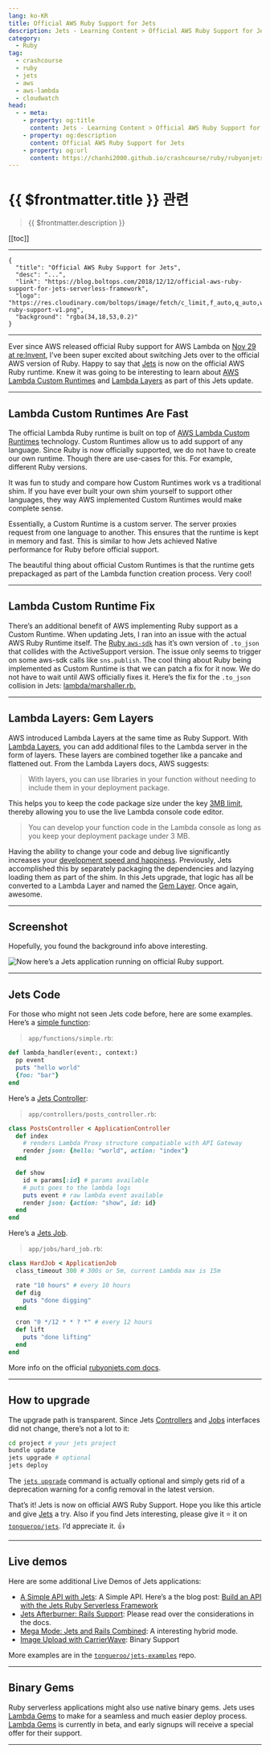 ```yaml
---
lang: ko-KR
title: Official AWS Ruby Support for Jets
description: Jets - Learning Content > Official AWS Ruby Support for Jets
category:
  - Ruby
tag:
  - crashcourse
  - ruby
  - jets
  - aws
  - aws-lambda
  - cloudwatch
head:
  - - meta:
    - property: og:title
      content: Jets - Learning Content > Official AWS Ruby Support for Jets
    - property: og:description
      content: Official AWS Ruby Support for Jets
    - property: og:url
      content: https://chanhi2000.github.io/crashcourse/ruby/rubyonjets-learning-content/20181212-official-aws-ruby-support-for-jets-serverless-framework.html
---
```


# {{ $frontmatter.title }} 관련

> {{ $frontmatter.description }}

[[toc]]

---

```component VPCard
{
  "title": "Official AWS Ruby Support for Jets",
  "desc": "...",
  "link": "https://blog.boltops.com/2018/12/12/official-aws-ruby-support-for-jets-serverless-framework",
  "logo": "https://res.cloudinary.com/boltops/image/fetch/c_limit,f_auto,q_auto,w_604/https://blog.boltops.com/img/posts/2018/12/official-ruby-support-v1.png",
  "background": "rgba(34,18,53,0.2)"
}
```

---

Ever since AWS released official Ruby support for AWS Lambda on [Nov 29 at re:Invent](https://twitter.com/tongueroo/status/1068199997097750528), I’ve been super excited about switching Jets over to the official AWS version of Ruby. Happy to say that [Jets](http://rubyonjets.com/) is now on the official AWS Ruby runtime. Knew it was going to be interesting to learn about [AWS Lambda Custom Runtimes](https://docs.aws.amazon.com/lambda/latest/dg/runtimes-custom.html) and [Lambda Layers](https://docs.aws.amazon.com/lambda/latest/dg/configuration-layers.html) as part of this Jets update.

---

## Lambda Custom Runtimes Are Fast

The official Lambda Ruby runtime is built on top of [AWS Lambda Custom Runtimes](https://docs.aws.amazon.com/lambda/latest/dg/runtimes-custom.html) technology. Custom Runtimes allow us to add support of any language. Since Ruby is now officially supported, we do not have to create our own runtime. Though there are use-cases for this. For example, different Ruby versions.

It was fun to study and compare how Custom Runtimes work vs a traditional shim. If you have ever built your own shim yourself to support other languages, they way AWS implemented Custom Runtimes would make complete sense.

Essentially, a Custom Runtime is a custom server. The server proxies request from one language to another. This ensures that the runtime is kept in memory and fast. This is similar to how Jets achieved Native performance for Ruby before official support.

The beautiful thing about official Custom Runtimes is that the runtime gets prepackaged as part of the Lambda function creation process. Very cool!

---

## Lambda Custom Runtime Fix

There’s an additional benefit of AWS implementing Ruby support as a Custom Runtime. When updating Jets, I ran into an issue with the actual AWS Ruby Runtime itself. The [Ruby `aws-sdk`](https://aws.amazon.com/sdk-for-ruby/) has it’s own version of `.to_json` that collides with the ActiveSupport version. The issue only seems to trigger on some aws-sdk calls like `sns.publish`. The cool thing about Ruby being implemented as Custom Runtime is that we can patch a fix for it now. We do not have to wait until AWS officially fixes it. Here’s the fix for the `.to_json` collision in Jets: [lambda/marshaller.rb.](https://github.com/tongueroo/jets/blob/master/lib/jets/overrides/lambda/marshaller.rb)

---

## Lambda Layers: Gem Layers

AWS introduced Lambda Layers at the same time as Ruby Support. With [Lambda Layers](https://docs.aws.amazon.com/lambda/latest/dg/configuration-layers.html), you can add additional files to the Lambda server in the form of layers. These layers are combined together like a pancake and flattened out. From the Lambda Layers docs, AWS suggests:

> With layers, you can use libraries in your function without needing to include them in your deployment package.

This helps you to keep the code package size under the key [3MB limit](https://docs.aws.amazon.com/general/latest/gr/aws_service_limits.html), thereby allowing you to use the live Lambda console code editor.

> You can develop your function code in the Lambda console as long as you keep your deployment package under 3 MB.

Having the ability to change your code and debug live significantly increases your [development speed and happiness](http://rubyonjets.com/docs/faster-development/). Previously, Jets accomplished this by separately packaging the dependencies and lazying loading them as part of the shim. In this Jets upgrade, that logic has all be converted to a Lambda Layer and named the [Gem Layer](http://rubyonjets.com/docs/gem-layer/). Once again, awesome.

---

## Screenshot

Hopefully, you found the background info above interesting. 

![Now here’s a Jets application running on official Ruby support.](https://blog.boltops.com/img/posts/2018/12/lambda-console-official-ruby.png)

---

## Jets Code

For those who might not seen Jets code before, here are some examples. Here’s a [simple function](http://rubyonjets.com/docs/functions/):

> <FontIcon icon="iconfont icon-folder"/>`app/functions/`<FontIcon icon="iconfont icon-advanced"/>`simple.rb`:

```rb
def lambda_handler(event:, context:)
  pp event
  puts "hello world"
  {foo: "bar"}
end
```

Here’s a [Jets Controller](http://rubyonjets.com/docs/controllers/):

> <FontIcon icon="iconfont icon-folder"/>`app/controllers/`<FontIcon icon="iconfont icon-advanced"/>`posts_controller.rb`:

```rb
class PostsController < ApplicationController
  def index
    # renders Lambda Proxy structure compatiable with API Gateway
    render json: {hello: "world", action: "index"}
  end

  def show
    id = params[:id] # params available
    # puts goes to the lambda logs
    puts event # raw lambda event available
    render json: {action: "show", id: id}
  end
end
```

Here’s a [Jets Job](http://rubyonjets.com/docs/jobs/).

> <FontIcon icon="iconfont icon-folder"/>`app/jobs/`<FontIcon icon="iconfont icon-advanced"/>`hard_job.rb`:

```rb
class HardJob < ApplicationJob
  class_timeout 300 # 300s or 5m, current Lambda max is 15m

  rate "10 hours" # every 10 hours
  def dig
    puts "done digging"
  end

  cron "0 */12 * * ? *" # every 12 hours
  def lift
    puts "done lifting"
  end
end
```

More info on the official [rubyonjets.com docs](http://rubyonjets.com/).

---

## How to upgrade

The upgrade path is transparent. Since Jets [Controllers](http://rubyonjets.com/docs/controllers/) and [Jobs](http://rubyonjets.com/docs/jobs/) interfaces did not change, there’s not a lot to it:

```sh
cd project # your jets project
bundle update
jets upgrade # optional
jets deploy
```

The [`jets upgrade`](http://rubyonjets.com/reference/jets-upgrade/) command is actually optional and simply gets rid of a deprecation warning for a config removal in the latest version.

That’s it! Jets is now on official AWS Ruby Support. Hope you like this article and give [Jets](http://rubyonjets.com/) a try. Also if you find Jets interesting, please give it ⭐️ it on [<FontIcon icon="iconfont icon-github"/>`tongueroo/jets`](https://github.com/tongueroo/jets). I’d appreciate it. 👍

---

## Live demos

Here are some additional Live Demos of Jets applications:

- [A Simple API with Jets](https://api.demo.rubyonjets.com/): A Simple API. Here’s a the blog post: [Build an API with the Jets Ruby Serverless Framework](https://blog.boltops.com/2019/01/13/build-an-api-service-with-jets-ruby-serverless-framework/)
- [Jets Afterburner: Rails Support](https://afterburner.demo.rubyonjets.com/): Please read over the considerations in the docs.
- [Mega Mode: Jets and Rails Combined](https://mega.demo.rubyonjets.com/): A interesting hybrid mode.
- [Image Upload with CarrierWave](https://upload.demo.rubyonjets.com/): Binary Support

More examples are in the [<FontIcon icon="iconfont icon-github"/>`tongueroo/jets-examples`](https://github.com/tongueroo/jets-examples) repo.

---

## Binary Gems

Ruby serverless applications might also use native binary gems. Jets uses [Lambda Gems](https://www.lambdagems.com/) to make for a seamless and much easier deploy process. [Lambda Gems]() is currently in beta, and early signups will receive a special offer for their support.

---

<TagLinks />